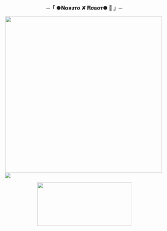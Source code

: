 
<h3 align="center">
    ─「 ●𝐍αяʋтσ ✘ 𝐑σвσт● 🫧 」─
</h3>

<p3 align="center">
  <img src="https://graph.org/file/0bc8bb883ede5374da2ec.jpg"width="500">
</h3>


  <img src="https://readme-typing-svg.herokuapp.com?color=DC143C&center=true&lines=──+「+●+𝐍αяʋтσ+✘+𝐑σвσт+🫧+」+──;𝙰𝙽+𝙰𝙳𝚅𝙰𝙽𝙲𝙴𝙳+𝙶𝚁𝙾𝚄𝙿𝚂+𝙼𝙰𝙽𝙰𝙶𝙴𝙼𝙴𝙽𝚃+𝙱𝙾𝚃+💕&width=600&height=180">














<p align="center"><a href="https://dashboard.heroku.com/new?template=https://github.com/SAIFDEAD/NARUTO-ROBOT"> <img src="https://img.shields.io/badge/Deploy%20On%20Heroku-green?style=for-the-badge&logo=heroku" width="300" height="138.45"/></a></p>





